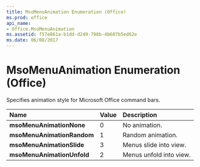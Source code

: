 ```yaml
---
title: MsoMenuAnimation Enumeration (Office)
ms.prod: office
api_name:
- Office.MsoMenuAnimation
ms.assetid: f57e861a-b1dd-d249-798b-4b607b5ed62e
ms.date: 06/08/2017
---
```



# MsoMenuAnimation Enumeration (Office)

Specifies animation style for Microsoft Office command bars.



|**Name**|**Value**|**Description**|
|:-----|:-----|:-----|
|**msoMenuAnimationNone**|0|No animation.|
|**msoMenuAnimationRandom**|1|Random animation.|
|**msoMenuAnimationSlide**|3|Menus slide into view.|
|**msoMenuAnimationUnfold**|2|Menus unfold into view.|

